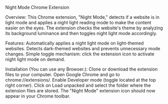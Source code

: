 Night Mode Chrome Extension

Overview:
This Chrome extension, "Night Mode," detects if a website is in light mode and applies a night light reading mode to make the content easier on the eyes.
The extension checks the website's theme by analyzing its background luminance and then toggles night light mode accordingly.

Features:
Automatically applies a night light mode on light-themed websites.
Detects dark-themed websites and prevents unnecessary mode changes.
Simple toggle mechanism: click the extension icon to activate night light mode on demand.

Installation (You can use any Browser.):
Clone or download the extension files to your computer.
Open Google Chrome and go to chrome://extensions/.
Enable Developer mode (toggle located at the top right corner).
Click on Load unpacked and select the folder where the extension files are stored.
The "Night Mode" extension icon should now appear in your Chrome toolbar.
